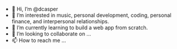 - 👋 Hi, I’m @dcasper
- 👀 I’m interested in music, personal development, coding, personal finance, and interpersonal relationships.
- 🌱 I’m currently learning to build a web app from scratch.
- 💞️ I’m looking to collaborate on ...
- 📫 How to reach me ...

<!---
dcasper/dcasper is a ✨ special ✨ repository because its `README.md` (this file) appears on your GitHub profile.
You can click the Preview link to take a look at your changes.
--->
